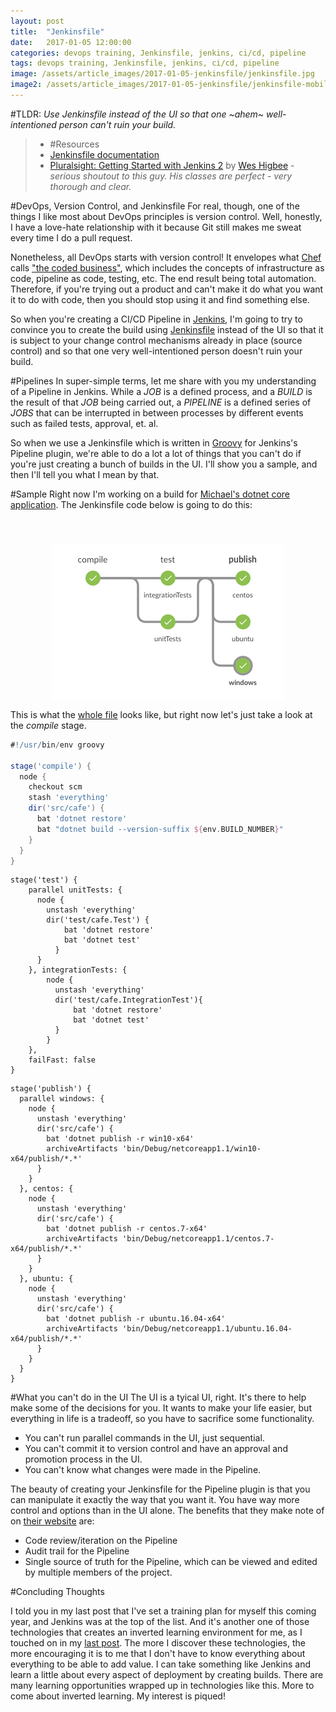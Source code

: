 ```yaml
---
layout: post
title:  "Jenkinsfile"
date:   2017-01-05 12:00:00
categories: devops training, Jenkinsfile, jenkins, ci/cd, pipeline
tags: devops training, Jenkinsfile, jenkins, ci/cd, pipeline
image: /assets/article_images/2017-01-05-jenkinsfile/jenkinsfile.jpg
image2: /assets/article_images/2017-01-05-jenkinsfile/jenkinsfile-mobile.jpg
---
```

#TLDR:
*Use Jenkinsfile instead of the UI so that one ~ahem~ well-intentioned person can't ruin your build.*

> * #Resources
> * [Jenkinsfile documentation](https://jenkins.io/doc/book/pipeline/jenkinsfile/)
> * [Pluralsight: Getting Started with Jenkins 2](https://app.pluralsight.com/library/courses/jenkins-2-getting-started/table-of-contents) by [Wes Higbee](https://twitter.com/g0t4) - *serious shoutout to this guy. His classes are perfect - very thorough and clear.*

#DevOps, Version Control, and Jenkinsfile
For real, though, one of the things I like most about DevOps principles is version control. Well, honestly, I have a love-hate relationship with it because Git still makes me sweat every time I do a pull request. 

Nonetheless, all DevOps starts with version control! It envelopes what [Chef](https://www.chef.io/) calls ["the coded business"](https://twitter.com/chef/status/783317258227548160), which includes the concepts of infrastructure as code, pipeline as code, testing, etc. The end result being total automation. Therefore, if you're trying out a product and can't make it do what you want it to do with code, then you should stop using it and find something else.

So when you're creating a CI/CD Pipeline in [Jenkins](https://jenkins.io/), I'm going to try to convince you to create the build using [Jenkinsfile](https://jenkins.io/doc/book/pipeline/jenkinsfile/) instead of the UI so that it is subject to your change control mechanisms already in place (source control) and so that one very well-intentioned person doesn't ruin your build.

#Pipelines
In super-simple terms, let me share with you my understanding of a Pipeline in Jenkins. While a *JOB* is a defined process, and a *BUILD* is the result of that *JOB* being carried out, a *PIPELINE* is a defined series of *JOBS* that can be interrupted in between processes by different events such as failed tests, approval, et. al.

So when we use a Jenkinsfile which is written in [Groovy](https://en.wikipedia.org/wiki/Groovy_(programming_language)) for Jenkins's Pipeline plugin, we're able to do a lot a lot of things that you can't do if you're just creating a bunch of builds in the UI. I'll show you a sample, and then I'll tell you what I mean by that.

#Sample
Right now I'm working on a build for [Michael's dotnet core application](https://github.com/mhedgpeth/cafe/). The Jenkinsfile code below is going to do this:

<img src='/assets/article_images/2017-01-01-devops-training-plan/jenkinspipeline.png' style='display: block; margin-left: auto; margin-right: auto; padding-top: 40px' />

This is what the [whole file](https://github.com/mhedgpeth/cafe/blob/master/Jenkinsfile) looks like, but right now let's just take a look at the *compile* stage.

```groovy <linenumbers="normal">
#!/usr/bin/env groovy

stage('compile') {
  node {
    checkout scm
    stash 'everything'
    dir('src/cafe') {
      bat 'dotnet restore'
      bat "dotnet build --version-suffix ${env.BUILD_NUMBER}"
    }
  }
}
```



```
stage('test') {
    parallel unitTests: {
      node {
        unstash 'everything'
        dir('test/cafe.Test') {
            bat 'dotnet restore'
            bat 'dotnet test'
          }
      }
    }, integrationTests: {
        node {
          unstash 'everything'
          dir('test/cafe.IntegrationTest'){
              bat 'dotnet restore'
              bat 'dotnet test'
          }
        }
    },
    failFast: false
}
```

```
stage('publish') {
  parallel windows: {
    node {
      unstash 'everything'
      dir('src/cafe') {
        bat 'dotnet publish -r win10-x64'
        archiveArtifacts 'bin/Debug/netcoreapp1.1/win10-x64/publish/*.*'
      }
    }
  }, centos: {
    node {
      unstash 'everything'
      dir('src/cafe') {
        bat 'dotnet publish -r centos.7-x64'
        archiveArtifacts 'bin/Debug/netcoreapp1.1/centos.7-x64/publish/*.*'
      }
    }
  }, ubuntu: {
    node {
      unstash 'everything'
      dir('src/cafe') {
        bat 'dotnet publish -r ubuntu.16.04-x64'
        archiveArtifacts 'bin/Debug/netcoreapp1.1/ubuntu.16.04-x64/publish/*.*'
      }
    }
  }
}

```

#What you can't do in the UI
The UI is a tyical UI, right. It's there to help make some of the decisions for you. It wants to make your life easier, but everything in life is a tradeoff, so you have to sacrifice some functionality. 

 - You can't run parallel commands in the UI, just sequential.
 - You can't commit it to version control and have an approval and promotion process in the UI. 
 - You can't know what changes were made in the Pipeline.

The beauty of creating your Jenkinsfile for the Pipeline plugin is that you can manipulate it exactly the way that you want it. You have way more control and options than in the UI alone. The benefits that they make note of on [their website](https://jenkins.io/doc/book/pipeline/jenkinsfile/) are:
 - Code review/iteration on the Pipeline
 - Audit trail for the Pipeline
 - Single source of truth for the Pipeline, which can be viewed and edited by multiple members of the project.

#Concluding Thoughts

I told you in my last post that I've set a training plan for myself this coming year, and Jenkins was at the top of the list. And it's another one of those technologies that creates an inverted learning environment for me, as I touched on in my [last post](http://www.anniehedgie.com/devops-training-plan). The more I discover these technologies, the more encouraging it is to me that I don't have to know everything about everything to be able to add value. I can take something like Jenkins and learn a little about every aspect of deployment by creating builds. There are many learning opportunities wrapped up in technologies like this. More to come about inverted learning. My interest is piqued! 